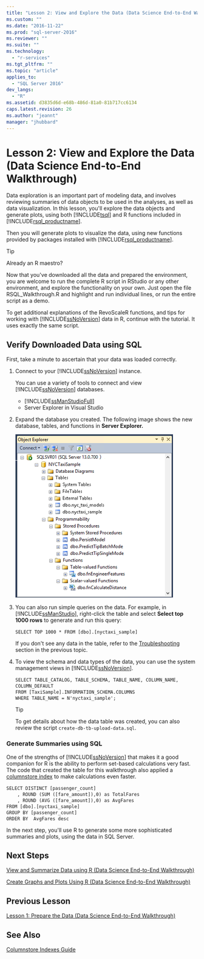 ```yaml
---
title: "Lesson 2: View and Explore the Data (Data Science End-to-End Walkthrough) | Microsoft Docs"
ms.custom: ""
ms.date: "2016-11-22"
ms.prod: "sql-server-2016"
ms.reviewer: ""
ms.suite: ""
ms.technology: 
  - "r-services"
ms.tgt_pltfrm: ""
ms.topic: "article"
applies_to: 
  - "SQL Server 2016"
dev_langs: 
  - "R"
ms.assetid: d3835d6d-e68b-486d-81a0-81b717cc6134
caps.latest.revision: 26
ms.author: "jeannt"
manager: "jhubbard"
---
```

# Lesson 2: View and Explore the Data (Data Science End-to-End Walkthrough)
Data exploration is an important part of modeling data, and involves reviewing summaries of data objects to be used in the analyses, as well as data visualization. In this lesson, you'll explore the data objects and generate plots, using both [!INCLUDE[tsql](../../../a9notintoc/includes/tsql-md.md)] and R functions included in [!INCLUDE[rsql_productname](../../../a9notintoc/includes/rsql-productname-md.md)].  
  
Then you  will generate plots to visualize the data, using new functions provided by packages installed with [!INCLUDE[rsql_productname](../../../a9notintoc/includes/rsql-productname-md.md)].  
  
> [!TIP]  
> Already an R maestro?  
>   
> Now that you've downloaded all the data and prepared the environment, you are welcome to run the complete R script in RStudio or any other environment, and explore the functionality on your own. Just open the file RSQL_Walkthrough.R and highlight and run individual lines, or run the entire script as a demo.  
>   
> To get additional explanations of the RevoScaleR functions, and tips for working with [!INCLUDE[ssNoVersion](../../../a9notintoc/includes/ssnoversion-md.md)] data in R, continue with the tutorial. It uses exactly the same script.  
  
## Verify  Downloaded Data using SQL  
First, take a minute to ascertain that your data was loaded correctly.  
  
1.  Connect to your [!INCLUDE[ssNoVersion](../../../a9notintoc/includes/ssnoversion-md.md)] instance.  
  
    You can use a variety of tools to connect and view [!INCLUDE[ssNoVersion](../../../a9notintoc/includes/ssnoversion-md.md)] databases.  
  
    -   [!INCLUDE[ssManStudioFull](../../../a9notintoc/includes/ssmanstudiofull-md.md)]    
    -   Server Explorer in Visual Studio  
  
2.  Expand the database you created. The following image shows the new database, tables, and functions in **Server Explorer.**  
  
    ![new database objects created by script](../../../advanced-analytics/r-services/tutorials/media/rsql-e2e-ssms-newobjects.png "new database objects created by script")  
  
3.  You can also run simple queries on the data. For example, in [!INCLUDE[ssManStudio](../../../a9notintoc/includes/ssmanstudio-md.md)], right-click the table and select **Select top 1000 rows** to generate and run this query:  
  
    ```  
    SELECT TOP 1000 * FROM [dbo].[nyctaxi_sample]  
    ```  
    If you don't see any data in the table, refer to the [Troubleshooting](../../../advanced-analytics/r-services/tutorials/lesson-1-prepare-the-data-data-science-end-to-end-walkthrough.md) section in the previous topic.
      
4.  To view the schema and data types of the data, you can use the system management views in [!INCLUDE[ssNoVersion](../../../a9notintoc/includes/ssnoversion-md.md)].  
  
    ```  
    SELECT TABLE_CATALOG, TABLE_SCHEMA, TABLE_NAME, COLUMN_NAME, COLUMN_DEFAULT  
    FROM [TaxiSample].INFORMATION_SCHEMA.COLUMNS  
    WHERE TABLE_NAME = N'nyctaxi_sample';  
    ```  
  
    > [!TIP]  
    > To get details about how the data table was created, you can also review the script `create-db-tb-upload-data.sql`.  
  
### Generate Summaries using SQL  
One of the strengths of [!INCLUDE[ssNoVersion](../../../a9notintoc/includes/ssnoversion-md.md)] that makes it a good companion for R is the ability to perform set-based calculations very fast.  The code that created the table for this walkthrough also applied a [columnstore index](../Topic/Columnstore%20Indexes%20Guide.md) to make calculations even faster.   
  
```  
SELECT DISTINCT [passenger_count]  
    , ROUND (SUM ([fare_amount]),0) as TotalFares   
    , ROUND (AVG ([fare_amount]),0) as AvgFares  
FROM [dbo].[nyctaxi_sample]  
GROUP BY [passenger_count]   
ORDER BY  AvgFares desc  
```  

In the next step, you'll use R to generate some more sophisticated summaries and plots, using the data in SQL Server.  
  
## Next Steps  
[View and Summarize Data using R &#40;Data Science End-to-End Walkthrough&#41;](../../../advanced-analytics/r-services/tutorials/lesson-2-1-view-and-summarize-data-using-r.md)  
  
[Create Graphs and Plots Using R &#40;Data Science End-to-End Walkthrough&#41;](../../../advanced-analytics/r-services/tutorials/lesson-2-2-create-graphs-and-plots-using-r.md)  
  
## Previous Lesson  
[Lesson 1: Prepare the Data &#40;Data Science End-to-End Walkthrough&#41;](../../../advanced-analytics/r-services/tutorials/lesson-1-prepare-the-data-data-science-end-to-end-walkthrough.md)  
  
## See Also  
[Columnstore Indexes Guide](../Topic/Columnstore%20Indexes%20Guide.md)  
  
  
  
